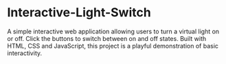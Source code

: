 # Interactive-Light-Switch
A simple interactive web application allowing users to turn a virtual light on or off. Click the buttons to switch between on and off states. Built with HTML, CSS and JavaScript, this project is a playful demonstration of basic interactivity.
